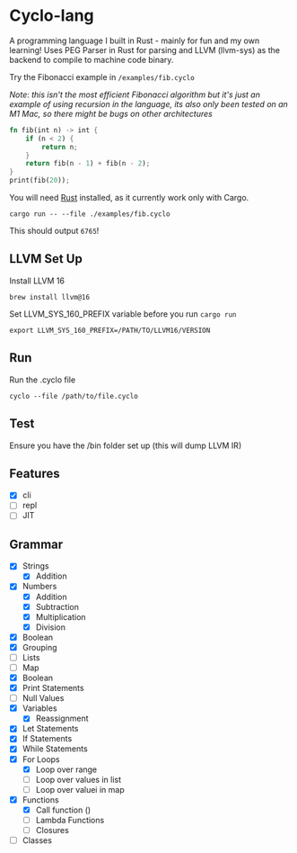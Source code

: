# Cyclo-lang

A programming language I built in Rust - mainly for fun and my own learning! Uses PEG Parser in Rust for parsing and LLVM (llvm-sys) as the backend to compile to machine code binary.

Try the Fibonacci example in `/examples/fib.cyclo`

*Note*: *this isn't the most efficient Fibonacci algorithm but it's just an example of using recursion in the language, its also only been tested on an M1 Mac, so there might be bugs on other architectures*

```rust
fn fib(int n) -> int {
    if (n < 2) {
        return n;
    }
    return fib(n - 1) + fib(n - 2);
}
print(fib(20));
```

You will need [Rust](https://www.rust-lang.org/tools/install) installed, as it currently work only with Cargo.

```
cargo run -- --file ./examples/fib.cyclo
```

This should output `6765`! 

## LLVM Set Up 

Install LLVM 16
```
brew install llvm@16
```

Set LLVM_SYS_160_PREFIX variable before you run `cargo run`
```
export LLVM_SYS_160_PREFIX=/PATH/TO/LLVM16/VERSION
```

## Run

Run the .cyclo file

```
cyclo --file /path/to/file.cyclo
```

## Test

Ensure you have the /bin folder set up (this will dump LLVM IR)

## Features

- [x] cli
- [ ] repl
- [ ] JIT

## Grammar

- [x] Strings 
    - [x] Addition
- [x] Numbers 
    - [x] Addition
    - [x] Subtraction
    - [x] Multiplication
    - [x] Division
- [x] Boolean
- [x] Grouping
- [ ] Lists
- [ ] Map
- [x] Boolean
- [x] Print Statements
- [ ] Null Values
- [x] Variables 
    - [x] Reassignment
- [x] Let Statements
- [x] If Statements 
- [x] While Statements
- [x] For Loops
    - [x] Loop over range
    - [ ] Loop over values in list 
    - [ ] Loop over valuei in map
- [x] Functions
    - [x] Call function ()
    - [ ] Lambda Functions
    - [ ] Closures
- [ ] Classes
